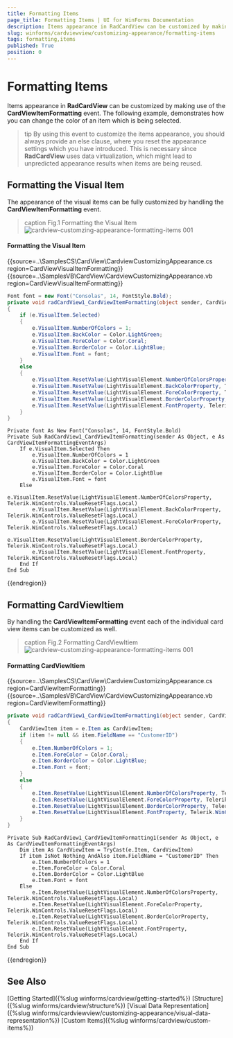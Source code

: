 ```yaml
---
title: Formatting Items
page_title: Formatting Items | UI for WinForms Documentation
description: Items appearance in RadCardView can be customized by making use of the CardViewItemFormatting event.
slug: winforms/cardviewview/customizing-appearance/formatting-items
tags: formatting,items
published: True
position: 0
---
```


# Formatting Items

Items appearance in __RadCardView__ can be customized by making use of the __CardViewItemFormatting__ event. The following example, demonstrates how you can change the color of an item which is being selected.

>tip By using this event to customize the items appearance, you should always provide an else clause,  where you reset the appearance settings which you have introduced. This is necessary since __RadCardView__ uses data virtualization, which might lead to unpredicted appearance results when items are being reused.

## Formatting the Visual Item

The appearance of the visual items can be fully customized by handling the __CardViewItemFormatting__ event. 

>caption Fig.1 Formatting the Visual Item
![cardview-customzing-appearance-formatting-items 001](images/cardview-customizing-appearance-formatting-items001.png)

#### Formatting the Visual Item

{{source=..\SamplesCS\CardView\CardviewCustomizingAppearance.cs region=CardViewVisualItemFormatting}} 
{{source=..\SamplesVB\CardView\CardviewCustomizingAppearance.vb region=CardViewVisualItemFormatting}} 

````C#
Font font = new Font("Consolas", 14, FontStyle.Bold);
private void radCardView1_CardViewItemFormatting(object sender, CardViewItemFormattingEventArgs e)
{
    if (e.VisualItem.Selected)
    {
        e.VisualItem.NumberOfColors = 1;
        e.VisualItem.BackColor = Color.LightGreen;
        e.VisualItem.ForeColor = Color.Coral;
        e.VisualItem.BorderColor = Color.LightBlue;
        e.VisualItem.Font = font;
    }
    else
    {
        e.VisualItem.ResetValue(LightVisualElement.NumberOfColorsProperty, Telerik.WinControls.ValueResetFlags.Local);
        e.VisualItem.ResetValue(LightVisualElement.BackColorProperty, Telerik.WinControls.ValueResetFlags.Local);
        e.VisualItem.ResetValue(LightVisualElement.ForeColorProperty, Telerik.WinControls.ValueResetFlags.Local);
        e.VisualItem.ResetValue(LightVisualElement.BorderColorProperty, Telerik.WinControls.ValueResetFlags.Local);
        e.VisualItem.ResetValue(LightVisualElement.FontProperty, Telerik.WinControls.ValueResetFlags.Local);
    }
}

````
````VB.NET
Private font As New Font("Consolas", 14, FontStyle.Bold)
Private Sub RadCardView1_CardViewItemFormatting(sender As Object, e As CardViewItemFormattingEventArgs)
    If e.VisualItem.Selected Then
        e.VisualItem.NumberOfColors = 1
        e.VisualItem.BackColor = Color.LightGreen
        e.VisualItem.ForeColor = Color.Coral
        e.VisualItem.BorderColor = Color.LightBlue
        e.VisualItem.Font = font
    Else
        e.VisualItem.ResetValue(LightVisualElement.NumberOfColorsProperty, Telerik.WinControls.ValueResetFlags.Local)
        e.VisualItem.ResetValue(LightVisualElement.BackColorProperty, Telerik.WinControls.ValueResetFlags.Local)
        e.VisualItem.ResetValue(LightVisualElement.ForeColorProperty, Telerik.WinControls.ValueResetFlags.Local)
        e.VisualItem.ResetValue(LightVisualElement.BorderColorProperty, Telerik.WinControls.ValueResetFlags.Local)
        e.VisualItem.ResetValue(LightVisualElement.FontProperty, Telerik.WinControls.ValueResetFlags.Local)
    End If
End Sub

````

{{endregion}} 

## Formatting CardViewItiem

By handling the __CardViewItemFormatting__ event each of the individual card view items can be customized as well.

>caption Fig.2 Formatting CardViewItiem
![cardview-customzing-appearance-formatting-items 001](images/cardview-customizing-appearance-formatting-items002.png)

#### Formatting CardViewItiem

{{source=..\SamplesCS\CardView\CardviewCustomizingAppearance.cs region=CardViewItemFormatting}} 
{{source=..\SamplesVB\CardView\CardviewCustomizingAppearance.vb region=CardViewItemFormatting}}  

````C#
private void radCardView1_CardViewItemFormatting1(object sender, CardViewItemFormattingEventArgs e)
{
    CardViewItem item = e.Item as CardViewItem;
    if (item != null && item.FieldName == "CustomerID")
    {
        e.Item.NumberOfColors = 1;
        e.Item.ForeColor = Color.Coral;
        e.Item.BorderColor = Color.LightBlue;
        e.Item.Font = font;
    }
    else
    {
        e.Item.ResetValue(LightVisualElement.NumberOfColorsProperty, Telerik.WinControls.ValueResetFlags.Local);
        e.Item.ResetValue(LightVisualElement.ForeColorProperty, Telerik.WinControls.ValueResetFlags.Local);
        e.Item.ResetValue(LightVisualElement.BorderColorProperty, Telerik.WinControls.ValueResetFlags.Local);
        e.Item.ResetValue(LightVisualElement.FontProperty, Telerik.WinControls.ValueResetFlags.Local);
    }
}

````
````VB.NET
Private Sub RadCardView1_CardViewItemFormatting1(sender As Object, e As CardViewItemFormattingEventArgs)
    Dim item As CardViewItem = TryCast(e.Item, CardViewItem)
    If item IsNot Nothing AndAlso item.FieldName = "CustomerID" Then
        e.Item.NumberOfColors = 1
        e.Item.ForeColor = Color.Coral
        e.Item.BorderColor = Color.LightBlue
        e.Item.Font = font
    Else
        e.Item.ResetValue(LightVisualElement.NumberOfColorsProperty, Telerik.WinControls.ValueResetFlags.Local)
        e.Item.ResetValue(LightVisualElement.ForeColorProperty, Telerik.WinControls.ValueResetFlags.Local)
        e.Item.ResetValue(LightVisualElement.BorderColorProperty, Telerik.WinControls.ValueResetFlags.Local)
        e.Item.ResetValue(LightVisualElement.FontProperty, Telerik.WinControls.ValueResetFlags.Local)
    End If
End Sub

````

{{endregion}} 

## See Also

[Getting Started]({%slug winforms/cardview/getting-started%})
[Structure]({%slug winforms/cardview/structure%})
[Visual Data Representation]({%slug winforms/cardviewview/customizing-appearance/visual-data-representation%})
[Custom Items]({%slug winforms/cardview/custom-items%})
